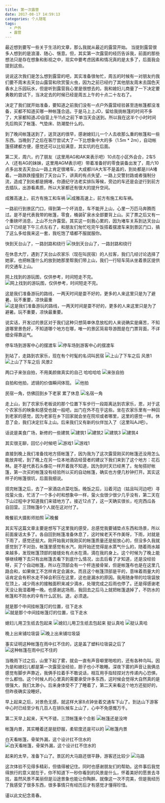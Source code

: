 ```yaml
---
title: 第一次露营
date: 2017-08-17 14:59:13
categories: 个人随笔
tags:
  - 户外
  - 露营
---
```



最近想到要写一些关于生活的文章，那么我就从最近的露营开始。
当提到露营很多人想到的是浪漫、随心、惬意。但，其实第一次露营的经历告诉我，前面的那些想法只是存在想象和影视之中，现实中要考虑因素和情况真的是太多了，后面我会提到这些。

<!-- more -->

说说这次我们是怎么想到露营的吧，其实准备很匆忙，周五的时候有一对朋友约我们要不周末去天台山露营和欣赏萤火虫，因为之前已经约了其他朋友周末去国色天香水上乐园玩水，但是听到露营我心里是很想去的。我和媳妇儿商量了一下决定要勇敢的尝试下，当决定去的时候已经是周五上午的十点二十左右了。

决定了我们就开始准备，要知道之前我们没有一点户外露营经验甚至连帐篷都没准备，买都不知道买哪一种帐篷合适。于是马上上JD，留给我挑帐篷的时间不多了，大家都知道JD自营上午11点之前下单当天会送到。所以我在这半个小时时间先后购买了帐篷、气垫床、防潮垫什么的。

到了晚间帐篷送到了，送货送的很早，感谢媳妇儿一个人去收那么重的帐篷和一些东西。当晚到了之后在客厅尝试大了一下比想象中大的多（1.5m * 2m），自动帐篷搭建都方便，感觉还可以比较满意，其实坑的在后面。

第二天，周六，约了朋友（这里用AG和AK来表示吧）10点在小区外会合，2车5人（还有AG的妹妹，这里用AGM表示吧）带着准备好的零食装备出发了，周六10点多出发去天台山一路上肯定很堵车，大成都川A大军不是盖的，到处都是川A堵着。一路跌跌撞撞到了天台山下，讲真的有点失望，一路上交警封路或者强制分流，造成了到处都是拥堵，你遵纪守法老实排队等候，旁边的车还是会逆行到前方去插队，出游看素质，所以大家都还有很大的提升空间。

成雅高速上，前方有施工和车祸
![成雅高速上，前方有施工和车祸。](https://raw.githubusercontent.com/misszero8090/he8090_blog/master/img/20170805_tiantaishan/IMG_9784.JPG)

一路前行到景区门口，得到第一个坏消息，车不能开上山，心里一万匹马奔腾而过。是不是代表我带的帐篷，零食，桶装矿泉水全部要背上山。买了票之后又有一个重磅坏消息，上山不允许露营。其实这一刻我心累的，因为堵车关系到达天台山山下已经是下午三点左右了，和朋友们匆忙吃完午饭搭着摆渡车来到景区门口，搞了这么多给我来这一套，我吃饱了墙都不服就服你。

快到天台山了，一路封路和绕行
![快到天台山了，一路封路和绕行](https://raw.githubusercontent.com/misszero8090/he8090_blog/master/img/20170805_tiantaishan/IMG_9785.JPG)

在休息大厅，遇到了天台山农家乐（现在叫民宿）的人拉客，我们几经讨论选择了她家，也把帐篷什么的放到她那里帮我们带上山，我们一行轻车简从坐着景区提供的交通车上山。

网上找到的游玩图，仅供参考，时间短走不完。
![网上找到的游玩图，仅供参考，时间短走不完。](https://raw.githubusercontent.com/misszero8090/he8090_blog/master/img/20170805_tiantaishan/IMG_1763.JPG)

这是我们准备游玩的路线，一两天时间是耍不好的，更多的人来这里只是为了避暑。玩不重要，凉快最重
![这是我们准备游玩的路线，一两天时间是耍不好的，更多的人来这里只是为了避暑。玩不重要，凉快最重要。](https://raw.githubusercontent.com/misszero8090/he8090_blog/master/img/20170805_tiantaishan/IMG_9788.JPG)

说实话，开发过的景区对于我们这种只想简单休息放松的人来说确实是痛苦，不知道哪里景色好，不知道哪个地方在哪，唯一的景区简易导游图是在门票背面，不详细全得靠运气。

停车场到游客中心的摆渡车
![停车场到游客中心的摆渡车](https://raw.githubusercontent.com/misszero8090/he8090_blog/master/img/20170805_tiantaishan/WechatIMG16.jpeg)

到站了，走路到农家乐，现在有个时髦的名词叫民宿
![上山了下车之后 风景1](https://raw.githubusercontent.com/misszero8090/he8090_blog/master/img/20170805_tiantaishan/IMG_9790.JPG)
![上山了下车之后 风景2](https://raw.githubusercontent.com/misszero8090/he8090_blog/master/img/20170805_tiantaishan/IMG_9791.JPG)

两口子来张自拍，不用美颜做真实的自己  哈哈哈哈
![来张自拍](https://raw.githubusercontent.com/misszero8090/he8090_blog/master/img/20170805_tiantaishan/IMG_9792.JPG)

自拍和他拍，滤镜的价值瞬间体现。
![他拍](https://raw.githubusercontent.com/misszero8090/he8090_blog/master/img/20170805_tiantaishan/WechatIMG19.jpeg)

民宿一角，仿佛回到乡下老家 累了休息
![名宿一角](https://raw.githubusercontent.com/misszero8090/he8090_blog/master/img/20170805_tiantaishan/WechatIMG17.jpeg)

走上山，到了农家乐老板说的那个位置下车步行一段距离达到农家乐，恩，对于这个农家乐的映象和感受也就一般吧，出门在外不在乎这些。坐在农家乐里有一种回到老家的感觉，因为老家在乡下回家就会坐在院坝或者哪里，这里的感觉一样。休息了会，我们决定拦车上山。后来我们又有新的伙伴加入了（这里叫AJ吧）。

话说是美食广场，新修的一些建筑
![建筑1](https://raw.githubusercontent.com/misszero8090/he8090_blog/master/img/20170805_tiantaishan/IMG_9800.JPG)
![建筑2](https://raw.githubusercontent.com/misszero8090/he8090_blog/master/img/20170805_tiantaishan/IMG_9799.JPG)
![建筑3](https://raw.githubusercontent.com/misszero8090/he8090_blog/master/img/20170805_tiantaishan/IMG_9798.JPG)
![建筑4](https://raw.githubusercontent.com/misszero8090/he8090_blog/master/img/20170805_tiantaishan/IMG_9797.JPG)

其实很无聊，回忆小时候吧
![游戏1](https://raw.githubusercontent.com/misszero8090/he8090_blog/master/img/20170805_tiantaishan/WechatIMG20.jpeg)
![游戏1](https://raw.githubusercontent.com/misszero8090/he8090_blog/master/img/20170805_tiantaishan/IMG_9801.JPG)

直接到晚上我们准备找地方搭帐篷了，因为我为了这次露营刚买的帐篷还没用怎么能放弃呢，到了晚上在另一位本地酒店经营者的建议下我们来到了这个地方：花石林。是不是代表石头像花一样开着我不知道，因为到时天已经黑了。匆匆搭好帐篷，第一次买的帐篷没有经验所以买的自动帐篷，确实也方便几秒钟打开。其实这样子的帐篷很坑，后面我细说。

搭完帐篷之后，去了一家酒店点菜吃饭。晚饭之后，沿着河边（姑且叫河边吧）寻找萤火虫，忙活了一个多小时和想象中一样，萤火虫很少很少几乎没有，第二天在下山过程中才知道我们来错地方了。接近12点了，这一天确实很长，吃完西瓜各自回营。三顶帐篷6个人就在这对付了。

晚餐前大摄影师拍照
![晚餐](https://raw.githubusercontent.com/misszero8090/he8090_blog/master/img/20170805_tiantaishan/WechatIMG18.jpeg)

其实写这篇文章主要是想写下这里我的感受，总感觉我要铺垫点东西和场景，所以前面废话太多了。各自回到帐篷准备休息了，这时候老天不作美呀，下雨，对就是下雨了，感觉还挺大。刚开始我对我刚买的帐篷质量还是挺放心的，但没多久我就感觉到了不对劲，帐篷里感觉有水汽，刚开始还觉得是水蒸气什么的，随着雨水越来越多，发现帐篷顶部的接缝处有点水在滴，滴在我的身上。这个时候为了晚上能够继续睡下去只有出帐篷去看下到底什么情况，出去后看了才知道，还是没经验呀，买了个自动帐篷，所以在顶部会有一个杆连接骨架，但是帐篷布也是在这里几路会和，如果做工不怎样肯定会漏水。而且这个帐篷顶部是平的，意味着雨量大的话肯定会有积水走不掉会积压在这里，这也是漏水的原因。我用随身带的垃圾袋放在顶上，减少雨水的接触面积来减少滴水，处理完成之后雨也停了。还是得感谢老天没让我湿着睡一晚。也感谢这场雨，我回去之后马上就把帐篷退掉了，不防水的帐篷和不防水的伞有什么区别。退，必须退。

就是那个中间挂帐篷灯的位置，往下走水
![就是那个中间挂帐篷灯的位置，往下走水](https://raw.githubusercontent.com/misszero8090/he8090_blog/master/img/20170805_tiantaishan/IMG_9809.JPG)

媳妇儿用卫生纸去包起来
![媳妇儿用卫生纸去包起来](https://raw.githubusercontent.com/misszero8090/he8090_blog/master/img/20170805_tiantaishan/IMG_9814.JPG)
挺认真哈
![挺认真哈](https://raw.githubusercontent.com/misszero8090/he8090_blog/master/img/20170805_tiantaishan/IMG_9815.JPG)


晚上出来铺垃圾袋
![晚上出来铺垃圾袋](https://raw.githubusercontent.com/misszero8090/he8090_blog/master/img/20170805_tiantaishan/IMG_9811.JPG)


事实证明这种帐篷在雨中扛不住的，这是盖了塑料垃圾袋之后了
![这种帐篷在雨中扛不住的](https://raw.githubusercontent.com/misszero8090/he8090_blog/master/img/20170805_tiantaishan/IMG_9812.JPG)

当晚雨下过之后，山里下起了雾，就会一直有声音噼里啪啦的，还有各种鸟叫。因为是和媳妇儿都是第一次露营没经验，胆子也小不敢睡。深夜下雾的声音让我俩总感觉有脚步声靠近，我俩手拉着手不敢说话，相互用手指轻捏对方传递内心恐惧，什么都怕。这个时候人的心里真的需要承受许多东西，这时候会觉得大自然真的是很强大，我们太渺小。后来身体受不了了睡着了，第二天来看这个地方还挺好的，但昨夜确实没睡好。

早上起来之后，对景色无感，就这样大家8点钟坐着交通车下山了。到达山下游客中心时已经至少有几百人在排队候车上山了，心中不免感慨万千。

第二天早上起来，天气不错，三顶帐篷来个合影
![帐篷还是没垮](https://raw.githubusercontent.com/misszero8090/he8090_blog/master/img/20170805_tiantaishan/IMG_9821.JPG)

帐篷内景，其实睡着还是挺舒服，柔软度还是可以的
![帐篷内景](https://raw.githubusercontent.com/misszero8090/he8090_blog/master/img/20170805_tiantaishan/IMG_9828.JPG)

白天看帐篷，骨架外漏，这个设计扛不住水的
![白天看帐篷，骨架外漏，这个设计扛不住水的](https://raw.githubusercontent.com/misszero8090/he8090_blog/master/img/20170805_tiantaishan/IMG_9824.JPG)

起来的太早，准备下山了。景区的大马路还很平静，游客还比较少
![马路](https://raw.githubusercontent.com/misszero8090/he8090_blog/master/img/20170805_tiantaishan/IMG_9816.JPG)

这次体验不见得多精彩，但值得被记住。同时也感谢朋友们的帮助。这件事后我觉得旅行的意义就在于，你不知道下一秒你看到的风景是什么，怀着美好的愿景去寻找，虽然风景不美丽但是沿途景象也能让你陶醉。就像这一次不完美，但是我经历了我感受了很多东西，很多事情只有经历后才有感觉才懂得珍惜。

谨以此文纪念青春。
